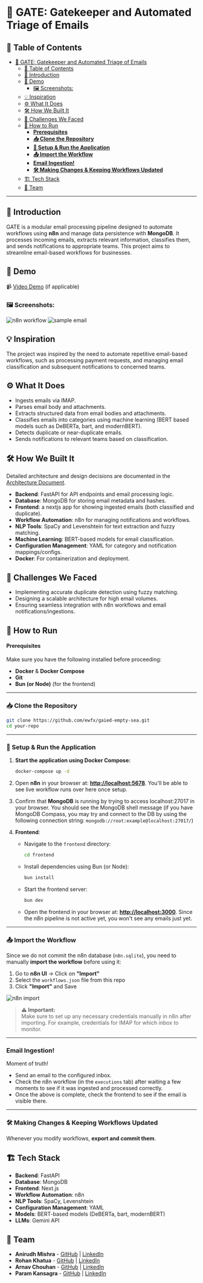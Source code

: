 # 🚀 GATE: Gatekeeper and Automated Triage of Emails

## 📌 Table of Contents

- [🚀 GATE: Gatekeeper and Automated Triage of Emails](#-gate-gatekeeper-and-automated-triage-of-emails)
  - [📌 Table of Contents](#-table-of-contents)
  - [🎯 Introduction](#-introduction)
  - [🎥 Demo](#-demo)
    - [🖼️ Screenshots:](#️-screenshots)
  - [💡 Inspiration](#-inspiration)
  - [⚙️ What It Does](#️-what-it-does)
  - [🛠️ How We Built It](#️-how-we-built-it)
  - [🚧 Challenges We Faced](#-challenges-we-faced)
  - [🏃 How to Run](#-how-to-run)
      - [**Prerequisites**](#prerequisites)
    - [**📥 Clone the Repository**](#-clone-the-repository)
    - [**🔧 Setup \& Run the Application**](#-setup--run-the-application)
    - [**📤 Import the Workflow**](#-import-the-workflow)
    - [**Email Ingestion!**](#email-ingestion)
    - [**🛠 Making Changes \& Keeping Workflows Updated**](#-making-changes--keeping-workflows-updated)
  - [🏗️ Tech Stack](#️-tech-stack)
  - [👥 Team](#-team)

---

## 🎯 Introduction

GATE is a modular email processing pipeline designed to automate workflows using **n8n** and manage data persistence with **MongoDB**. It processes incoming emails, extracts relevant information, classifies them, and sends notifications to appropriate teams. This project aims to streamline email-based workflows for businesses.

## 🎥 Demo

📹 [Video Demo](#) (if applicable)  

### 🖼️ Screenshots:

![n8n workflow](/artifacts/demo/images/n8n.png)
![sample email](/artifacts/demo/images/sample-email.png)

## 💡 Inspiration

The project was inspired by the need to automate repetitive email-based workflows, such as processing payment requests, and managing email classification and subsequent notifications to concerned teams.

## ⚙️ What It Does

- Ingests emails via IMAP.
- Parses email body and attachments.
- Extracts structured data from email bodies and attachments.
- Classifies emails into categories using machine learning (BERT based models such as DeBERTa, bart, and modernBERT).
- Detects duplicate or near-duplicate emails.
- Sends notifications to relevant teams based on classification.

## 🛠️ How We Built It

Detailed architecture and design decisions are documented in the [Architecture Document](artifacts/arch/README.md).

- **Backend**: FastAPI for API endpoints and email processing logic.
- **Database**: MongoDB for storing email metadata and hashes.
- **Frontend**: a nextjs app for showing ingested emails (both classified and duplicate).
- **Workflow Automation**: n8n for managing notifications and workflows.
- **NLP Tools**: SpaCy and Levenshtein for text extraction and fuzzy matching.
- **Machine Learning**: BERT-based models for email classification.
- **Configuration Management**: YAML for category and notification mappings/configs.
- **Docker**: For containerization and deployment.

## 🚧 Challenges We Faced

- Implementing accurate duplicate detection using fuzzy matching.
- Designing a scalable architecture for high email volumes.
- Ensuring seamless integration with n8n workflows and email notifications/ingestions.

## 🏃 How to Run

#### **Prerequisites**  
Make sure you have the following installed before proceeding:  
- **Docker** & **Docker Compose**  
- **Git**  
- **Bun (or Node)** (for the frontend)

---

### **📥 Clone the Repository**  
```sh
git clone https://github.com/ewfx/gaied-empty-sea.git
cd your-repo
```

---

### **🔧 Setup & Run the Application**  

1. **Start the application using Docker Compose:**  
   ```sh
   docker-compose up -d
   ```  
2. Open **n8n** in your browser at: **[http://localhost:5678](http://localhost:5678)**. You'll be able to see live workflow runs over here once setup.

3. Confirm that **MongoDB** is running by trying to access localhost:27017 in your browser. You should see the MongoDB shell message (if you have MongoDB Compass, you may try and connect to the DB by using the following connection string: `mongodb://root:example@localhost:27017/`)

4. **Frontend**:  
   - Navigate to the `frontend` directory:  
     ```sh
     cd frontend
     ```
   - Install dependencies using Bun (or Node):  
     ```sh
     bun install
     ```
   - Start the frontend server:  
     ```sh
     bun dev
     ```
   - Open the frontend in your browser at: **[http://localhost:3000](http://localhost:3000)**. Since the n8n pipeline is not active yet, you won't see any emails just yet.

---

### **📤 Import the Workflow**  

Since we do not commit the n8n database (`n8n.sqlite`), you need to manually **import the workflow** before using it:  

1. Go to **n8n UI** → Click on **"Import"**  
2. Select the `workflows.json` file from this repo  
3. Click **"Import"** and Save  

![n8n import](/artifacts/demo/images/image.png)

> **⚠️ Important:**  
> Make sure to set up any necessary credentials manually in n8n after importing. For example, credentials for IMAP for which inbox to monitor. 

---

### **Email Ingestion!**

Moment of truth!  
   - Send an email to the configured inbox.
   - Check the n8n workflow (in the `executions` tab) after waiting a few moments to see if it was ingested and processed correctly.
   - Once the above is complete, check the frontend to see if the email is visible there.

---

### **🛠 Making Changes & Keeping Workflows Updated**  

Whenever you modify workflows, **export and commit them**.

## 🏗️ Tech Stack

- **Backend**: FastAPI  
- **Database**: MongoDB  
- **Frontend**: Next.js
- **Workflow Automation**: n8n  
- **NLP Tools**: SpaCy, Levenshtein  
- **Configuration Management**: YAML  
- **Models**: BERT-based models (DeBERTa, bart, modernBERT)
- **LLMs**: Gemini API

## 👥 Team

- **Anirudh Mishra** - [GitHub](https://github.com/anirudhgray) | [LinkedIn](https://www.linkedin.com/in/anirudh-mishra/)
- **Rohan Khatua** - [GitHub](https://GitHub.com/rohankhatua) | [LinkedIn](https://www.linkedin.com/in/anirudh-mishra)
- **Arnav Chouhan** - [GitHub](https://GitHub.com/arnavnotfound) | [LinkedIn](https://www.linkedin.com/in/arnav-chouhan-450585268/)
- **Param Kansagra** - [GitHub](https://github.com/paramkansagra) | [LinkedIn](https://www.linkedin.com/in/paramkansagra/)
